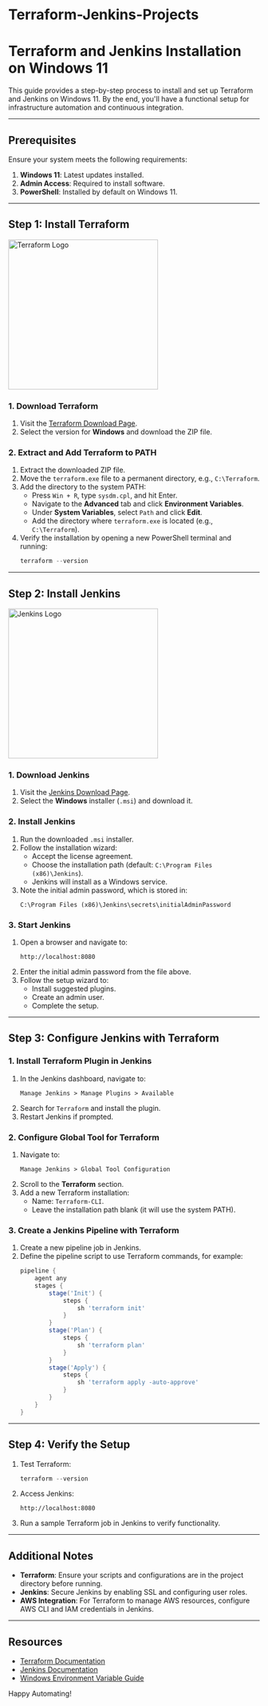 # Terraform-Jenkins-Projects


# Terraform and Jenkins Installation on Windows 11

This guide provides a step-by-step process to install and set up Terraform and Jenkins on Windows 11. By the end, you'll have a functional setup for infrastructure automation and continuous integration.

---

## Prerequisites

Ensure your system meets the following requirements:

1. **Windows 11**: Latest updates installed.
2. **Admin Access**: Required to install software.
3. **PowerShell**: Installed by default on Windows 11.

---

## Step 1: Install Terraform

<img src="https://github.com/user-attachments/assets/4ebf3728-fa38-4480-8229-427e1c2ab856
" alt="Terraform Logo" width="300">

### 1. Download Terraform

1. Visit the [Terraform Download Page](https://www.terraform.io/downloads.html).
2. Select the version for **Windows** and download the ZIP file.

### 2. Extract and Add Terraform to PATH

1. Extract the downloaded ZIP file.
2. Move the `terraform.exe` file to a permanent directory, e.g., `C:\Terraform`.
3. Add the directory to the system PATH:
   - Press `Win + R`, type `sysdm.cpl`, and hit Enter.
   - Navigate to the **Advanced** tab and click **Environment Variables**.
   - Under **System Variables**, select `Path` and click **Edit**.
   - Add the directory where `terraform.exe` is located (e.g., `C:\Terraform`).
4. Verify the installation by opening a new PowerShell terminal and running:
   ```powershell
   terraform --version
   ```

---

## Step 2: Install Jenkins

<img src="https://www.jenkins.io/images/logos/jenkins/jenkins.png" alt="Jenkins Logo" width="300">

### 1. Download Jenkins

1. Visit the [Jenkins Download Page](https://www.jenkins.io/download/).
2. Select the **Windows** installer (`.msi`) and download it.

### 2. Install Jenkins

1. Run the downloaded `.msi` installer.
2. Follow the installation wizard:
   - Accept the license agreement.
   - Choose the installation path (default: `C:\Program Files (x86)\Jenkins`).
   - Jenkins will install as a Windows service.
3. Note the initial admin password, which is stored in:
   ```
   C:\Program Files (x86)\Jenkins\secrets\initialAdminPassword
   ```

### 3. Start Jenkins

1. Open a browser and navigate to:
   ```
   http://localhost:8080
   ```
2. Enter the initial admin password from the file above.
3. Follow the setup wizard to:
   - Install suggested plugins.
   - Create an admin user.
   - Complete the setup.

---

## Step 3: Configure Jenkins with Terraform

### 1. Install Terraform Plugin in Jenkins

1. In the Jenkins dashboard, navigate to:
   ```
   Manage Jenkins > Manage Plugins > Available
   ```
2. Search for `Terraform` and install the plugin.
3. Restart Jenkins if prompted.

### 2. Configure Global Tool for Terraform

1. Navigate to:
   ```
   Manage Jenkins > Global Tool Configuration
   ```
2. Scroll to the **Terraform** section.
3. Add a new Terraform installation:
   - Name: `Terraform-CLI`.
   - Leave the installation path blank (it will use the system PATH).

### 3. Create a Jenkins Pipeline with Terraform

1. Create a new pipeline job in Jenkins.
2. Define the pipeline script to use Terraform commands, for example:
   ```groovy
   pipeline {
       agent any
       stages {
           stage('Init') {
               steps {
                   sh 'terraform init'
               }
           }
           stage('Plan') {
               steps {
                   sh 'terraform plan'
               }
           }
           stage('Apply') {
               steps {
                   sh 'terraform apply -auto-approve'
               }
           }
       }
   }
   ```

---

## Step 4: Verify the Setup

1. Test Terraform:
   ```powershell
   terraform --version
   ```
2. Access Jenkins:
   ```
   http://localhost:8080
   ```
3. Run a sample Terraform job in Jenkins to verify functionality.

---

## Additional Notes

- **Terraform**: Ensure your scripts and configurations are in the project directory before running.
- **Jenkins**: Secure Jenkins by enabling SSL and configuring user roles.
- **AWS Integration**: For Terraform to manage AWS resources, configure AWS CLI and IAM credentials in Jenkins.

---

## Resources

- [Terraform Documentation](https://www.terraform.io/docs/index.html)
- [Jenkins Documentation](https://www.jenkins.io/doc/)
- [Windows Environment Variable Guide](https://docs.microsoft.com/en-us/windows/win32/procthread/environment-variables)

Happy Automating!


